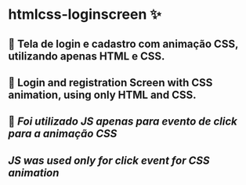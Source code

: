 # htmlcss-loginscreen :sparkles:
## :pushpin: Tela de login e cadastro com animação CSS, utilizando apenas HTML e CSS. 

## :pushpin: Login and registration Screen with CSS animation, using only HTML and CSS.

## :rotating_light: *Foi utilizado JS apenas para evento de click para a animação CSS*

## *JS was used only for click event for CSS animation*

